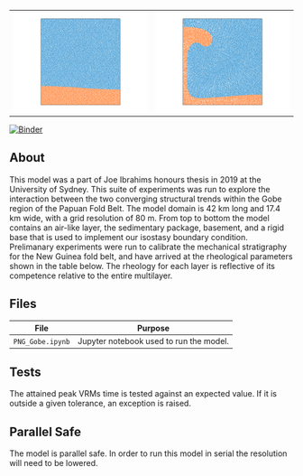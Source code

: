 <table><tr><td><img src='./raytay_init.png'></td><td><img src='./raytay.png'></td></tr></table>

[![Binder](https://mybinder.org/badge_logo.svg)](https://mybinder.org/v2/gh/underworld-community/PNG_2D_Fold_Thrust_Belt_Model/master)

About
-----

This model was a part of Joe Ibrahims honours thesis in 2019 at the University of Sydney. This suite of experiments was run to explore the interaction between the two converging structural trends within the Gobe region of the Papuan Fold Belt. The model domain is 42 km long and 17.4 km wide, with a grid resolution of 80 m. From top to bottom the model contains an air-like layer, the sedimentary package, basement, and a rigid base that is used to implement our isostasy boundary condition. Prelimanary experiments were run to calibrate the mechanical stratigraphy for the New Guinea fold belt, and have arrived at the rheological parameters shown in the table below. The rheology for each layer is reflective of its competence relative to the entire multilayer.


Files
-----

File | Purpose
--- | ---
`PNG_Gobe.ipynb` | Jupyter notebook used to run the model. 

Tests
-----

The attained peak VRMs time is tested against an expected value. If it is outside a given tolerance, an exception is raised.

Parallel Safe
-------------
The model is parallel safe. In order to run this model in serial the resolution will need to be lowered. 

